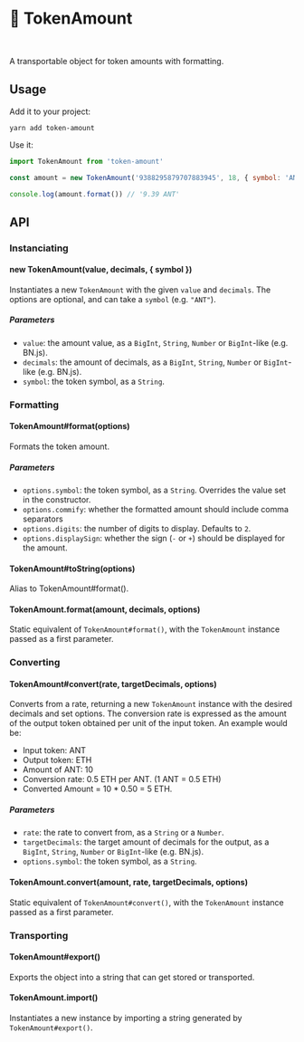 # 💸 TokenAmount

[<img src="https://img.shields.io/npm/v/token-amount" alt="" />](https://www.npmjs.com/package/token-amount) [<img src="https://img.shields.io/bundlephobia/minzip/token-amount" alt="" />](https://bundlephobia.com/result?p=token-amount)

A transportable object for token amounts with formatting.

## Usage

Add it to your project:

```console
yarn add token-amount
```

Use it:

```js
import TokenAmount from 'token-amount'

const amount = new TokenAmount('9388295879707883945', 18, { symbol: 'ANT' })

console.log(amount.format()) // '9.39 ANT'
```

## API

### Instanciating

#### new TokenAmount(value, decimals, { symbol })

Instantiates a new `TokenAmount` with the given `value` and `decimals`. The options are optional, and can take a `symbol` (e.g. `"ANT"`).

##### Parameters

- `value`: the amount value, as a `BigInt`, `String`, `Number` or `BigInt`-like (e.g. BN.js).
- `decimals`: the amount of decimals, as a `BigInt`, `String`, `Number` or `BigInt`-like (e.g. BN.js).
- `symbol`: the token symbol, as a `String`.

### Formatting

#### TokenAmount#format(options)

Formats the token amount.

##### Parameters

- `options.symbol`: the token symbol, as a `String`. Overrides the value set in the constructor.
- `options.commify`: whether the formatted amount should include comma separators
- `options.digits`: the number of digits to display. Defaults to `2`.
- `options.displaySign`: whether the sign (`-` or `+`) should be displayed for the amount.

#### TokenAmount#toString(options)

Alias to TokenAmount#format().

#### TokenAmount.format(amount, decimals, options)

Static equivalent of `TokenAmount#format()`, with the `TokenAmount` instance passed as a first parameter.

### Converting

#### TokenAmount#convert(rate, targetDecimals, options)

Converts from a rate, returning a new `TokenAmount` instance with the desired decimals and set options. The conversion rate is expressed as the amount of the output token obtained per unit of the input token. An example would be:

- Input token: ANT
- Output token: ETH
- Amount of ANT: 10
- Conversion rate: 0.5 ETH per ANT. (1 ANT = 0.5 ETH)
- Converted Amount = 10 \* 0.50 = 5 ETH.

##### Parameters

- `rate`: the rate to convert from, as a `String` or a `Number`.
- `targetDecimals`: the target amount of decimals for the output, as a `BigInt`, `String`, `Number` or `BigInt`-like (e.g. BN.js).
- `options.symbol`: the token symbol, as a `String`.

#### TokenAmount.convert(amount, rate, targetDecimals, options)

Static equivalent of `TokenAmount#convert()`, with the `TokenAmount` instance passed as a first parameter.

### Transporting

#### TokenAmount#export()

Exports the object into a string that can get stored or transported.

#### TokenAmount.import()

Instantiates a new instance by importing a string generated by `TokenAmount#export()`.
